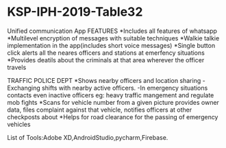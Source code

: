 # KSP-IPH-2019-Table32
Unified communication App
FEATURES
*Includes all features of whatsapp
*Multilevel encryption of messages with suitable techniques
*Walkie talkie implementation in the app(includes short voice messages)
*Single button click alerts all the neares officers and stations at emerfency situations
*Provides deatils about the criminals at that area wherever the officer travels


TRAFFIC POLICE DEPT
*Shows nearby officers and location sharing
	-Exchanging shifts with nearby active officers.
	-In emergency situations contacts even inactive officers
	eg: heavy traffic mangement and regulate mob fights
*Scans for vehicle number from a given picture provides owner data, files complaint against that vehicle, notifies officers at other        checkposts about 
*Helps for road clearance for the passing of emergency vehicles

List of Tools:Adobe XD,AndroidStudio,pycharm,Firebase.
